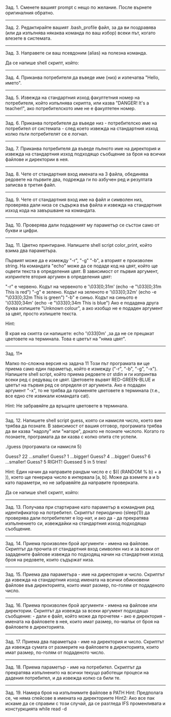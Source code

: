 Зад. 1. Сменете вашият prompt с нещо по желание. После върнете оригиналния обратно.

----
Зад. 2. Редактирайте вашият .bash_profile файл, за да ви поздравява (или да изпълнява някаква команда по ваш избор) всеки път, когато влезете в системата.

----
Зад. 3. Направете си ваш псевдоним (alias) на полезна команда.


Да се напише shell скрипт, който:

----
Зад. 4. Приканва потребителя да въведе име (низ) и изпечатва "Hello, името".

----
Зад. 5. Извежда на стандартния изход факултетния номер на потребителя, който изпълнява скрипта, или казва "DANGER! It's a teacher!", ако потребителското име не е факултетен номер.

----
Зад. 6. Приканва потребителя да въведе низ - потребителско име на потребител от системата - след което извежда на стандартния изход колко пъти потребителят се е логнал.

----
Зад. 7. Приканва потребителя да въведе пълното име на директория и извежда на стандартния изход подходящо съобщение за броя на всички файлове и директории в нея.

----
Зад. 8. Чете от стандартния вход имената на 3 файла, обединява редовете на първите два, подрежда ги по азбучен ред и резултата записва в третия файл.

----
Зад. 9. Чете от стандартния вход име на файл и символен низ, проверява дали низа се съдържа във файла и извежда на стандартния изход кода на завършване на командата.

----
Зад. 10. Проверява дали подаденият му параметър се състои само от букви и цифри.

----
Зад. 11. Цветно принтиране. Напишете shell script color_print, който взима два параметъра.

Първият може да е измежду "-r", "-g" "-b", а вторият е произволен string.
На командата "echo" може да се подаде код на цвят, който ще оцвети текста в определения цвят.
В зависимост от първия аргумент, изпринтете втория аргумен в определения цвят:

"-r" е червено. Кодът на червеното е '\033[0;31m' (echo -e "\033[0;31m This is red")
"-g" е зелено. Кодът на зеленото е '\033[0;32m' (echo -e "\033[0;32m This is green")
"-b" е синьо. Кодът на синьото е '\033[0;34m' (echo -e "\033[0;34m This is blue")
Ако е подадена друга буква изпишете "Unknown colour", а ако изобщо не е подаден аргумент за цвят, просто изпишете текста.

Hint:

В края на скипта си напишете:
echo '\033[0m'
,за да не се прецакат цветовете на терминала. Това е цветът на "няма цвят".

----

Зад. 11*

Малко по-сложна версия на задача 11
Този път програмата ви ще приема само един параметър, който е измежду ("-r", "-b", "-g", "-x").
Напишете shell script, който приема редовете от stdin и ги изпринтва всеки ред с редуващ се цвят. Цветовете вървят RED-GREEN-BLUE и цветът на първия ред се определя от аргумента.
 Ако е подаден аргумент "-x", то не трябва да променяте цветовете в терминала (т.е., все едно сте извикали командата cat).

Hint: Не забравяйте да връщате цветовете в терминала.

---
Зад. 12. Напишете shell script guess, която си намисля число, което вие трябва да познате. В зависимост от вашия отговор, програмата трябва да ви казва "надолу" или "нагоре", докато не познате числото. Когато го познаете, програмата да ви казва с колко опита сте успели.

./guess (програмата си намисля 5)

Guess? 22
...smaller!
Guess? 1
...bigger!
Guess? 4
...bigger!
Guess? 6
...smaller!
Guess? 5
RIGHT! Guessed 5 in 5 tries!

Hint: Един начин да направите рандъм число е с $(( (RANDOM % b) + a  )), което ще генерира число в интервала [a, b]. Може да вземете a и b като параметри, но не забравяйте да направите проверката.





Да се напише shell скрипт, който:

----
Зад. 13. Получава при стартиране като параметър в командния ред идентификатор на потребител. Скриптът периодично (sleep(1)) да проверява дали потребителят е log-нат, и ако да - да прекратява изпълнението си, извеждайки на стандартния изход подходящо съобщение.

----
Зад. 14. Приема произволен брой аргументи - имена на файлове. Скриптът да прочита от стандартния вход символен низ и за всеки от зададените файлове извежда по подходящ начин на стандартния изход броя на редовете, които съдържат низа.

----
Зад. 15. Приема два параметъра - име на директория и число. Скриптът да извежда на стандартния изход имената на всички обикновени файлове във директорията, които имат размер, по-голям от подаденото число.

----
Зад. 16. Приема произволен брой аргументи - имена на файлове или директории. Скриптът да извежда за всеки аргумент подходящо съобщение:
	- дали е файл, който може да прочетем
	- ако е директория - имената на файловете в нея, които имат размер, по-малък от броя на файловете в директорията.

----
Зад. 17. Приема два параметъра - име на директория и число. Скриптът да извежда сумата от размерите на файловете в директорията, които имат размер, по-голям от подаденото число.

----
Зад. 18. Приема параметър - име на потребител. Скриптът да прекратява изпълненито на всички текущо работещи процеси на дадения потребител, и да извежда колко са били те.

----
Зад. 19. Намира броя на изпълнимите файлове в PATH
Hint: Предполага се, че няма спейсове в имената на директориите
Hint2: Ако все пак искаме да се справим с този случай, да се разгледа IFS променливата и констуркцията while read -d


